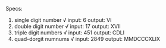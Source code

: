 Specs:
1. single digit number √
  input: 6
  output: VI
2. double digit number √
  input: 17
  output: XVII
3. triple digit numbers √
  input: 451
  output: CDLI
4. quad-dorgit numnums √
  input: 2849
  output: MMDCCCXLIX
